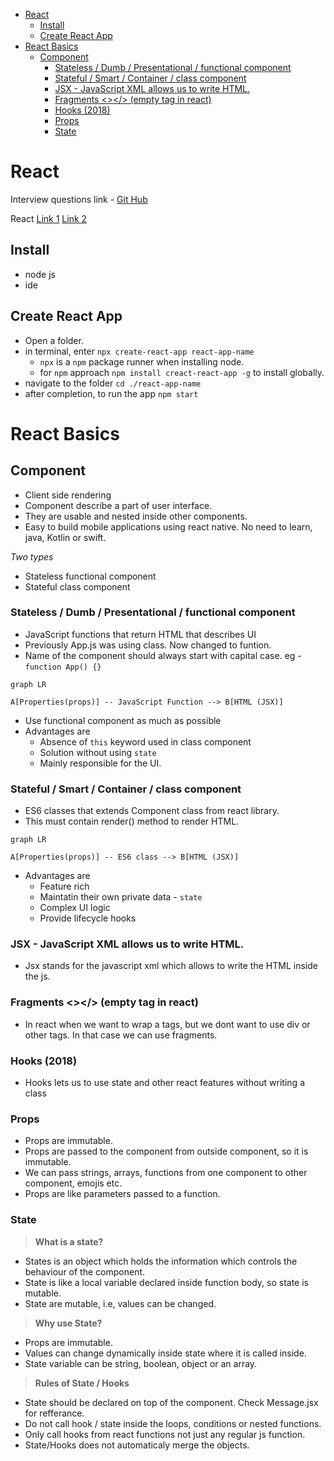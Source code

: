 <!-- TOC -->

- [React](#react)
  - [Install](#install)
  - [Create React App](#create-react-app)
- [React Basics](#react-basics)
  - [Component](#component)
    - [Stateless / Dumb / Presentational / functional component](#stateless--dumb--presentational--functional-component)
    - [Stateful / Smart / Container / class component](#stateful--smart--container--class-component)
    - [JSX - JavaScript XML allows us to write HTML.](#jsx---javascript-xml-allows-us-to-write-html)
    - [Fragments \<\>\</\> (empty tag in react)](#fragments--empty-tag-in-react)
    - [Hooks (2018)](#hooks-2018)
    - [Props](#props)
    - [State](#state)

# React

Interview questions link - [Git Hub](./ReactQuestionAnswers.md)

React
[Link 1](https://react.dev/blog/2023/03/16/introducing-react-dev)
[Link 2](https://www.educative.io/answers/how-to-implement-pagination-in-reactjs)

## Install

- node js
- ide

## Create React App

- Open a folder.
- in terminal, enter `npx create-react-app react-app-name`
  - `npx` is a `npm` package runner when installing node.
  - for `npm` approach `npm install creact-react-app -g` to install globally.
- navigate to the folder `cd ./react-app-name`
- after completion, to run the app `npm start`

# React Basics

## Component

- Client side rendering
- Component describe a part of user interface.
- They are usable and nested inside other components.
- Easy to build mobile applications using react native. No need to learn, java, Kotlin or swift.

_Two types_

- Stateless functional component
- Stateful class component

### Stateless / Dumb / Presentational / functional component

- JavaScript functions that return HTML that describes UI
- Previously App.js was using class. Now changed to funtion.
- Name of the component should always start with capital case. eg - `function App() {}`

```mermaid
graph LR

A[Properties(props)] -- JavaScript Function --> B[HTML (JSX)]
```

- Use functional component as much as possible
- Advantages are
  - Absence of `this` keyword used in class component
  - Solution without using `state`
  - Mainly responsible for the UI.

### Stateful / Smart / Container / class component

- ES6 classes that extends Component class from react library.
- This must contain render() method to render HTML.

```mermaid
graph LR

A[Properties(props)] -- ES6 class --> B[HTML (JSX)]
```

- Advantages are
  - Feature rich
  - Maintatin their own private data - `state`
  - Complex UI logic
  - Provide lifecycle hooks

### JSX - JavaScript XML allows us to write HTML.

- Jsx stands for the javascript xml which allows to write the HTML inside the js.

### Fragments <><other tags /></> (empty tag in react)

- In react when we want to wrap a tags, but we dont want to use div or other tags. In that case we can use fragments.

### Hooks (2018)

- Hooks lets us to use state and other react features without writing a class

### Props

- Props are immutable.
- Props are passed to the component from outside component, so it is immutable.
- We can pass strings, arrays, functions from one component to other component, emojis etc.
- Props are like parameters passed to a function.

### State

> **What is a state?**

- States is an object which holds the information which controls the behaviour of the component.
- State is like a local variable declared inside function body, so state is mutable.
- State are mutable, i.e, values can be changed.

> **Why use State?**

- Props are immutable.
- Values can change dynamically inside state where it is called inside.
- State variable can be string, boolean, object or an array.

> **Rules of State / Hooks**

- State should be declared on top of the component. Check Message.jsx for refferance.
- Do not call hook / state inside the loops, conditions or nested functions.
- Only call hooks from react functions not just any regular js function.
- State/Hooks does not automaticaly merge the objects.
